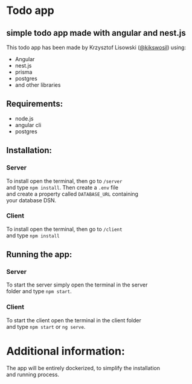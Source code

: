 # Todo app
## simple todo app made with angular and nest.js
This todo app has been made by Krzysztof Lisowski (<a href="https://github.com/kikswosil/">@kikswosil</a>) using:
- Angular
- nest.js
- prisma
- postgres
- and other libraries
## Requirements: 
- node.js
- angular cli
- postgres
## Installation:
### Server  
To install open the terminal, then go to `/server`  
and type `npm install`. Then create a `.env` file  
and create a property called `DATABASE_URL` containing  
your database DSN.
### Client
To install open the terminal, then go to `/client`  
and type `npm install`
## Running the app:
### Server
To start the server simply open the terminal in the server  
folder and type `npm start`.
### Client
To start the client open the terminal in the client folder  
and type `npm start` or `ng serve`.

# Additional information:
The app will be entirely dockerized, to simplify the installation  
and running process.
